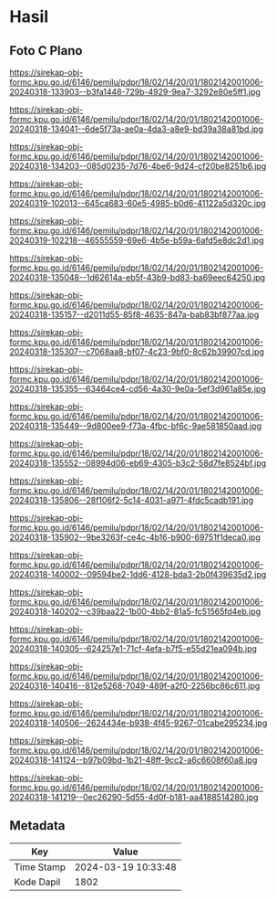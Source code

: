 # Hasil

## Foto C Plano

https://sirekap-obj-formc.kpu.go.id/6146/pemilu/pdpr/18/02/14/20/01/1802142001006-20240318-133903--b3fa1448-729b-4929-9ea7-3292e80e5ff1.jpg

https://sirekap-obj-formc.kpu.go.id/6146/pemilu/pdpr/18/02/14/20/01/1802142001006-20240318-134041--6de5f73a-ae0a-4da3-a8e9-bd39a38a81bd.jpg

https://sirekap-obj-formc.kpu.go.id/6146/pemilu/pdpr/18/02/14/20/01/1802142001006-20240318-134203--085d0235-7d76-4be6-9d24-cf20be8251b6.jpg

https://sirekap-obj-formc.kpu.go.id/6146/pemilu/pdpr/18/02/14/20/01/1802142001006-20240319-102013--645ca683-60e5-4985-b0d6-41122a5d320c.jpg

https://sirekap-obj-formc.kpu.go.id/6146/pemilu/pdpr/18/02/14/20/01/1802142001006-20240319-102218--46555559-69e6-4b5e-b59a-6afd5e8dc2d1.jpg

https://sirekap-obj-formc.kpu.go.id/6146/pemilu/pdpr/18/02/14/20/01/1802142001006-20240318-135048--1d62614a-eb5f-43b9-bd83-ba69eec64250.jpg

https://sirekap-obj-formc.kpu.go.id/6146/pemilu/pdpr/18/02/14/20/01/1802142001006-20240318-135157--d2011d55-85f8-4635-847a-bab83bf877aa.jpg

https://sirekap-obj-formc.kpu.go.id/6146/pemilu/pdpr/18/02/14/20/01/1802142001006-20240318-135307--c7068aa8-bf07-4c23-9bf0-8c62b39907cd.jpg

https://sirekap-obj-formc.kpu.go.id/6146/pemilu/pdpr/18/02/14/20/01/1802142001006-20240318-135355--63464ce4-cd56-4a30-9e0a-5ef3d961a85e.jpg

https://sirekap-obj-formc.kpu.go.id/6146/pemilu/pdpr/18/02/14/20/01/1802142001006-20240318-135449--9d800ee9-f73a-4fbc-bf6c-9ae581850aad.jpg

https://sirekap-obj-formc.kpu.go.id/6146/pemilu/pdpr/18/02/14/20/01/1802142001006-20240318-135552--08994d06-eb69-4305-b3c2-58d7fe8524bf.jpg

https://sirekap-obj-formc.kpu.go.id/6146/pemilu/pdpr/18/02/14/20/01/1802142001006-20240318-135806--28f106f2-5c14-4031-a971-4fdc5cadb191.jpg

https://sirekap-obj-formc.kpu.go.id/6146/pemilu/pdpr/18/02/14/20/01/1802142001006-20240318-135902--9be3263f-ce4c-4b16-b900-69751f1deca0.jpg

https://sirekap-obj-formc.kpu.go.id/6146/pemilu/pdpr/18/02/14/20/01/1802142001006-20240318-140002--09594be2-1dd6-4128-bda3-2b0f439635d2.jpg

https://sirekap-obj-formc.kpu.go.id/6146/pemilu/pdpr/18/02/14/20/01/1802142001006-20240318-140202--c39baa22-1b00-4bb2-81a5-fc51565fd4eb.jpg

https://sirekap-obj-formc.kpu.go.id/6146/pemilu/pdpr/18/02/14/20/01/1802142001006-20240318-140305--624257e1-71cf-4efa-b7f5-e55d21ea094b.jpg

https://sirekap-obj-formc.kpu.go.id/6146/pemilu/pdpr/18/02/14/20/01/1802142001006-20240318-140416--812e5268-7049-489f-a2f0-2256bc86c611.jpg

https://sirekap-obj-formc.kpu.go.id/6146/pemilu/pdpr/18/02/14/20/01/1802142001006-20240318-140506--2624434e-b938-4f45-9267-01cabe295234.jpg

https://sirekap-obj-formc.kpu.go.id/6146/pemilu/pdpr/18/02/14/20/01/1802142001006-20240318-141124--b97b09bd-1b21-48ff-9cc2-a6c6608f60a8.jpg

https://sirekap-obj-formc.kpu.go.id/6146/pemilu/pdpr/18/02/14/20/01/1802142001006-20240318-141219--0ec26290-5d55-4d0f-b181-aa4188514280.jpg


## Metadata

| Key        | Value               |
| ---------- | ------------------- |
| Time Stamp | 2024-03-19 10:33:48 |
| Kode Dapil | 1802                |



